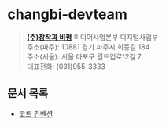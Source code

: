 # changbi-devteam

> **[(주)창작과 비평](https://www.changbi.com)** 미디어사업본부 디지털사업부  
> 주소(파주): 10881 경기 파주시 회동길 184  
> 주소(서울): 서울 마포구 월드컵로12길 7  
> 대표전화: (031)955-3333

## 문서 목록
- [코드 컨벤션](../docs/CODE_CONVENTION.md)
